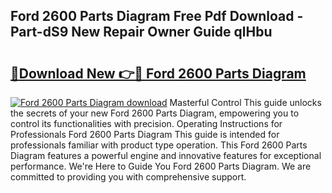 ## Ford 2600 Parts Diagram Free Pdf Download - Part-dS9 New Repair Owner Guide qlHbu

# <h2><a href="http://dflwwsd.blite.top/?on=Ford+2600+Parts+Diagram">🔗Download New 👉🔴 Ford 2600 Parts Diagram</a></h2>

[![Ford 2600 Parts Diagram download](https://i.imgur.com/lujVjoI.png)](http://dflwwsd.blite.top/?on=Ford+2600+Parts+Diagram)
Masterful Control This guide unlocks the secrets of your new Ford 2600 Parts Diagram, empowering you to control its functionalities with precision. Operating Instructions for Professionals Ford 2600 Parts Diagram This guide is intended for professionals familiar with product type operation. This Ford 2600 Parts Diagram features a powerful engine and innovative features for exceptional performance. We're Here to Guide You Ford 2600 Parts Diagram. We are committed to providing you with comprehensive support.
